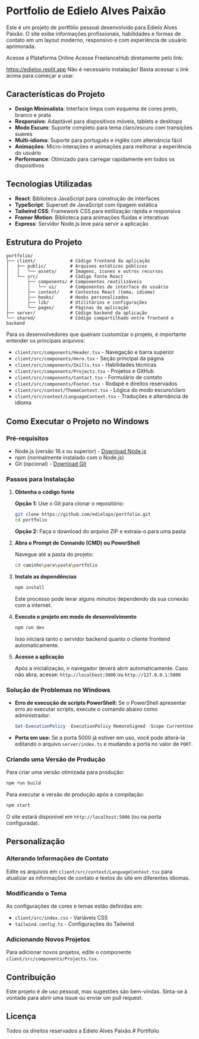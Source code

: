 # Portfolio de Edielo Alves Paixão

Este é um projeto de portfólio pessoal desenvolvido para Edielo Alves Paixão. O site exibe informações profissionais, habilidades e formas de contato em um layout moderno, responsivo e com experiência de usuário aprimorada.

Acesse a Plataforma Online
Acesse FreelanceHub diretamente pelo link:

https://edielox.replit.app
Não é necessário instalação! Basta acessar o link acima para começar a usar.
## Características do Projeto

- **Design Minimalista**: Interface limpa com esquema de cores preto, branco e prata
- **Responsivo**: Adaptável para dispositivos móveis, tablets e desktops
- **Modo Escuro**: Suporte completo para tema claro/escuro com transições suaves
- **Multi-idioma**: Suporte para português e inglês com alternância fácil
- **Animações**: Micro-interações e animações para melhorar a experiência do usuário
- **Performance**: Otimizado para carregar rapidamente em todos os dispositivos

## Tecnologias Utilizadas

- **React**: Biblioteca JavaScript para construção de interfaces
- **TypeScript**: Superset de JavaScript com tipagem estática
- **Tailwind CSS**: Framework CSS para estilização rápida e responsiva
- **Framer Motion**: Biblioteca para animações fluidas e interativas
- **Express**: Servidor Node.js leve para servir a aplicação

## Estrutura do Projeto

```
portfolio/
├── client/             # Código frontend da aplicação
│   ├── public/         # Arquivos estáticos públicos
│   │   └── assets/     # Imagens, ícones e outros recursos 
│   └── src/            # Código fonte React
│       ├── components/ # Componentes reutilizáveis
│       │   └── ui/     # Componentes de interface do usuário
│       ├── context/    # Contextos React (tema, idioma)
│       ├── hooks/      # Hooks personalizados
│       ├── lib/        # Utilitários e configurações
│       └── pages/      # Páginas da aplicação
├── server/             # Código backend da aplicação
└── shared/             # Código compartilhado entre frontend e backend
```

Para os desenvolvedores que queiram customizar o projeto, é importante entender os principais arquivos:

- `client/src/components/Header.tsx` - Navegação e barra superior
- `client/src/components/Hero.tsx` - Seção principal da página
- `client/src/components/Skills.tsx` - Habilidades técnicas
- `client/src/components/Projects.tsx` - Projetos e GitHub
- `client/src/components/Contact.tsx` - Formulário de contato
- `client/src/components/Footer.tsx` - Rodapé e direitos reservados
- `client/src/context/ThemeContext.tsx` - Lógica do modo escuro/claro
- `client/src/context/LanguageContext.tsx` - Traduções e alternância de idioma

## Como Executar o Projeto no Windows

### Pré-requisitos

- Node.js (versão 16.x ou superior) - [Download Node.js](https://nodejs.org/pt-br/download/)
- npm (normalmente instalado com o Node.js)
- Git (opcional) - [Download Git](https://git-scm.com/downloads)

### Passos para Instalação

1. **Obtenha o código fonte**

   **Opção 1:** Use o Git para clonar o repositório:
   ```bash
   git clone https://github.com/edielopx/portfolio.git
   cd portfolio
   ```

   **Opção 2:** Faça o download do arquivo ZIP e extraia-o para uma pasta

2. **Abra o Prompt de Comando (CMD) ou PowerShell**
   
   Navegue até a pasta do projeto:
   ```bash
   cd caminho\para\pasta\portfolio
   ```

3. **Instale as dependências**

   ```bash
   npm install
   ```
   
   Este processo pode levar alguns minutos dependendo da sua conexão com a internet.

4. **Execute o projeto em modo de desenvolvimento**

   ```bash
   npm run dev
   ```

   Isso iniciará tanto o servidor backend quanto o cliente frontend automaticamente.

5. **Acesse a aplicação**

   Após a inicialização, o navegador deverá abrir automaticamente. Caso não abra, acesse:
   `http://localhost:5000` ou `http://127.0.0.1:5000`

### Solução de Problemas no Windows

- **Erro de execução de scripts PowerShell:** Se o PowerShell apresentar erro ao executar scripts, execute o comando abaixo como administrador:
  ```powershell
  Set-ExecutionPolicy -ExecutionPolicy RemoteSigned -Scope CurrentUser
  ```

- **Porta em uso:** Se a porta 5000 já estiver em uso, você pode alterá-la editando o arquivo `server/index.ts` e mudando a porta no valor de `PORT`.

### Criando uma Versão de Produção

Para criar uma versão otimizada para produção:

```bash
npm run build
```

Para executar a versão de produção após a compilação:

```bash
npm start
```

O site estará disponível em `http://localhost:5000` (ou na porta configurada).

## Personalização

### Alterando Informações de Contato

Edite os arquivos em `client/src/context/LanguageContext.tsx` para atualizar as informações de contato e textos do site em diferentes idiomas.

### Modificando o Tema

As configurações de cores e temas estão definidas em:
- `client/src/index.css` - Variáveis CSS
- `tailwind.config.ts` - Configurações do Tailwind

### Adicionando Novos Projetos

Para adicionar novos projetos, edite o componente `client/src/components/Projects.tsx`.

## Contribuição

Este projeto é de uso pessoal, mas sugestões são bem-vindas. Sinta-se à vontade para abrir uma issue ou enviar um pull request.

## Licença

Todos os direitos reservados a Edielo Alves Paixão.# Portifolio
